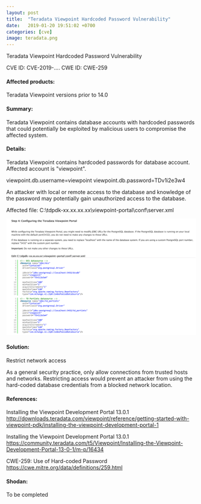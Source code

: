 ```yaml
---
layout: post
title:  "Teradata Viewpoint Hardcoded Password Vulnerability"
date:   2019-01-20 19:51:02 +0700 
categories: [cve]
image: teradata.png
---
```


Teradata Viewpoint Hardcoded Password Vulnerability

CVE ID: CVE-2019-....
CWE ID: CWE-259

#### Affected products:  
Teradata Viewpoint versions prior to 14.0

#### Summary:
  
Teradata Viewpoint contains database accounts with hardcoded passwords that could potentially be exploited by malicious users 
to compromise the affected system. 

#### Details:

Teradata Viewpoint contains hardcoded passwords for database account. Affected account is 
"viewpoint". 

viewpoint.db.username=viewpoint
viewpoint.db.password=TDv1i2e3w4

An attacker with local or remote access to the database and knowledge of the password may potentially gain unauthorized access to the database.

Affected file: C:\tdpdk-xx.xx.xx.xx\viewpoint-portal\conf\server.xml

![Screenshot broadcast](https://github.com/inf0seq/inf0seq.github.io/blob/master/static/img/_posts/teradata.png  "Screenshot broadcast")

#### Solution:

Restrict network access

As a general security practice, only allow connections from trusted hosts and networks.
Restricting access would prevent an attacker from using the hard-coded database credentials from a blocked network location.

#### References:

Installing the Viewpoint Development Portal 13.0.1 
http://downloads.teradata.com/viewpoint/reference/getting-started-with-viewpoint-pdk/installing-the-viewpoint-development-portal-1

Installing the Viewpoint Development Portal 13.0.1 
https://community.teradata.com/t5/Viewpoint/Installing-the-Viewpoint-Development-Portal-13-0-1/m-p/16434

CWE-259: Use of Hard-coded Password
https://cwe.mitre.org/data/definitions/259.html

#### Shodan:

To be completed
